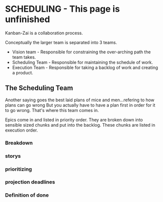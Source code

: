 # SCHEDULING - This page is unfinished

Kanban-Zai is a collaboration process.  

Conceptually the larger team is separated into 3 teams.

* Vision team       - Responsible for constraining the over-arching path the team takes.
* Scheduling Team     - Responsible for maintaining the schedule of work.
* Execution Team    - Responsible for taking a backlog of work and creating a product.

## The Scheduling Team
Another saying goes the best laid plans of mice and men...refering to how plans can go wrong
But you actually have to have a plan first in order for it to go wrong.  That's where this team comes in.

Epics come in and listed in priority order.  They are broken down into sensible sized chunks and put into the backlog.
These chunks are listed in execution order.

### Breakdown
### storys
### prioritizing
### projection deadlines

### Definition of done